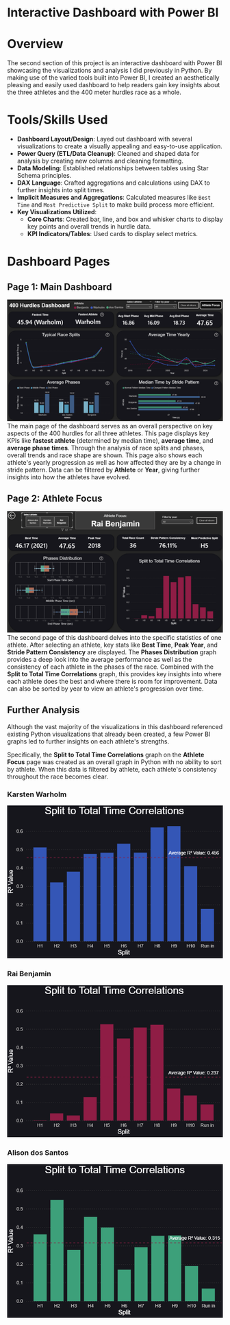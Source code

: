 # Interactive Dashboard with Power BI
# Overview
The second section of this project is an interactive dashboard with Power BI showcasing the visualizations and analysis I did previously in Python. By making use of the varied tools built into Power BI, I created an aesthetically pleasing and easily used dashboard to help readers gain key insights about the three athletes and the 400 meter hurdles race as a whole.
# Tools/Skills Used
- **Dashboard Layout/Design**: Layed out dashboard with several visualizations to create a visually appealing and easy-to-use application.
- **Power Query (ETL/Data Cleanup)**: Cleaned and shaped data for analysis by creating new columns and cleaning formatting.
- **Data Modeling**: Established relationships between tables using Star Schema principles.
- **DAX Language**: Crafted aggregations and calculations using DAX to further insights into split times.
- **Implicit Measures and Aggregations**: Calculated measures like `Best Time` and `Most Predictive Split` to make build process more efficient.
- **Key Visualizations Utilized**:
    - **Core Charts**: Created bar, line, and box and whisker charts to display key points and overall trends in hurdle data.
    - **KPI Indicators/Tables**: Used cards to display select metrics.

# Dashboard Pages
## Page 1: Main Dashboard
![Main Dashboard](/Images/hurdle_dash_page1.png)
The main page of the dashboard serves as an overall perspective on key aspects of the 400 hurdles for all three athletes. This page displays key KPIs like **fastest athlete** (determined by median time), **average time**, and **average phase times**. Through the analysis of race splits and phases, overall trends and race shape are shown. This page also shows each athlete's yearly progression as well as how affected they are by a change in stride pattern. Data can be filtered by **Athlete** or **Year**, giving further insights into how the athletes have evolved.

## Page 2: Athlete Focus
![Athlete Focus](/Images/hurdle_dash_page2.png)
The second page of this dashboard delves into the specific statistics of one athlete. After selecting an athlete, key stats like **Best Time**, **Peak Year**, and **Stride Pattern Consistency** are displayed. The **Phases Distribution** graph provides a deep look into the average performance as well as the consistency of each athlete in the phases of the race. Combined with the **Split to Total Time Correlations** graph, this provides key insights into where each athlete does the best and where there is room for improvement. Data can also be sorted by year to view an athlete's progression over time.

## Further Analysis
Although the vast majority of the visualizations in this dashboard referenced existing Python visualizations that already been created, a few Power BI graphs led to further insights on each athlete's strengths.

Specifically, the **Split to Total Time Correlations** graph on the **Athlete Focus** page was created as an overall graph in Python with no ability to sort by athlete. When this data is filtered by athlete, each athlete's consistency throughout the race becomes clear.

### Karsten Warholm
![Warholm Split Correlations](/Images/correlations_warholm.png)


### Rai Benjamin
![Benjamin Split Correlations](/Images/correlations_benjamin.png)


### Alison dos Santos
![dos Santos Split Correlations](/Images/correlations_dossantos.png)

